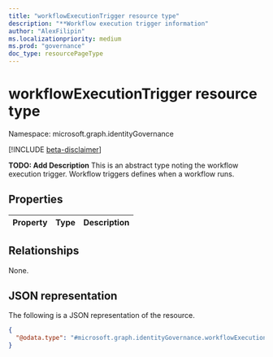 ```yaml
---
title: "workflowExecutionTrigger resource type"
description: "**Workflow execution trigger information"
author: "AlexFilipin"
ms.localizationpriority: medium
ms.prod: "governance"
doc_type: resourcePageType
---
```


# workflowExecutionTrigger resource type

Namespace: microsoft.graph.identityGovernance

[!INCLUDE [beta-disclaimer](../../includes/beta-disclaimer.md)]

**TODO: Add Description**
This is an abstract type noting the workflow execution trigger. Workflow triggers defines when a workflow runs.

## Properties

|Property|Type|Description|
|:---|:---|:---|

## Relationships

None.

## JSON representation

The following is a JSON representation of the resource.
<!-- {
  "blockType": "resource",
  "@odata.type": "microsoft.graph.identityGovernance.workflowExecutionTrigger"
}
-->
``` json
{
  "@odata.type": "#microsoft.graph.identityGovernance.workflowExecutionTrigger"
}
```
